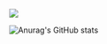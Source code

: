 
<a href="비트프리미엄" target="_blank"><img src="https://img.shields.io/badge/뱃지레이블-배경색?style=flat&logo=Acclaim&logoColor=FFFFFF"/></a>

![Anurag's GitHub stats](https://github-readme-stats.vercel.app/api?username=hwr12&show_icons=true&theme=radical)
<!--
**hwr12/hwr12** is a ✨ _special_ ✨ repository because its `README.md` (this file) appears on your GitHub profile.

Here are some ideas to get you started:

- 🔭 I’m currently working on ...
- 🌱 I’m currently learning ...
- 👯 I’m looking to collaborate on ...
- 🤔 I’m looking for help with ...
- 💬 Ask me about ...
- 📫 How to reach me: ...
- 😄 Pronouns: ...
- ⚡ Fun fact: ...
-->
